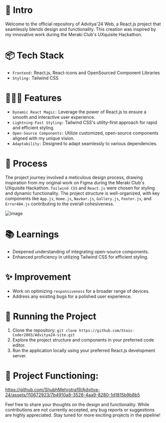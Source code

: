 # 🎋 Intro

Welcome to the official repository of Advitya'24 Web, a React.js project that seamlessly blends design and functionality. This creation was inspired by my innovative work during the Meraki Club's UXquisite Hackathon.

# 📦 Tech Stack

- `Frontend:` React.js, React-icons and OpenSourced Component Libraries
- `Styling:` Tailwind CSS

# 👩🏽‍🍳 Features

- `Dynamic React Magic:` Leverage the power of React.js to ensure a smooth and interactive user experience.
- `Lightning-Fast Styling:` Tailwind CSS's utility-first approach for rapid and efficient styling.
- `Open-Source Components:` Utilize customized, open-source components aligned with my unique vision.
- `Adaptability:` Designed to adapt seamlessly to various dependencies.

# 💭 Process

The project journey involved a meticulous design process, drawing inspiration from my original work on Figma during the Meraki Club's UXquisite Hackathon. `Tailwind CSS` and `React.js` were chosen for styling and dynamic functionality. The project structure is well-organized, with key components like `App.js`, `Home.js`, `Navbar.js`, `Gallery.js`, `Footer.js`, and `Error404.js` contributing to the overall cohesiveness.

![image](https://github.com/ShubhMehrotra19/Advitya-24/assets/110672923/e444b042-bcde-49b8-a0e5-b9465934e59c)

# 📚 Learnings

- Deepened understanding of integrating open-source components.
- Enhanced proficiency in utilizing Tailwind CSS for efficient styling.

# ✨ Improvement

- Work on optimizing `responsiveness` for a broader range of devices.
- Address any existing bugs for a polished user experience.

# 🚦 Running the Project

1. Clone the repository: `git clone https://github.com/Stoic-Coder2003/Advitya24-site.git`
2. Explore the project structure and components in your preferred code editor.
3. Run the application locally using your preferred React.js development server.

# 📸 Project Functioning:

https://github.com/ShubhMehrotra19/Advitya-24/assets/110672923/7b4910a8-3526-4aa9-8280-1d1815b9b8b5

Feel free to share your thoughts on the design and functionality. While contributions are not currently accepted, any bug reports or suggestions are highly appreciated. Stay tuned for more exciting projects in the pipeline!
